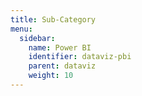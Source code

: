 ```yaml
---
title: Sub-Category
menu:
  sidebar:
    name: Power BI
    identifier: dataviz-pbi
    parent: dataviz
    weight: 10
---
```

